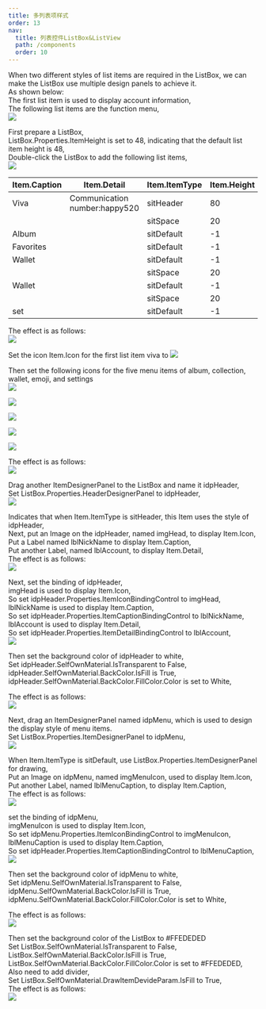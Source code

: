 ```yaml
---
title: 多列表项样式
order: 13
nav:
  title: 列表控件ListBox&ListView
  path: /components
  order: 10
---
```


When two different styles of list items are required in the ListBox, we can make the ListBox use multiple design panels to achieve it.  
As shown below:    
The first list item is used to display account information,  
The following list items are the function menu,  
![](http://www.orangeui.cn/orangeuiblog/OrangeUI/10.17.OrangeUI%E6%8E%A7%E4%BB%B6%E4%BD%BF%E7%94%A8%E8%AF%B4%E6%98%8E(%E5%88%97%E8%A1%A8%E6%A1%86%E6%8E%A7%E4%BB%B6ListBox)(%E7%A4%BA%E4%BE%8B17%20%E4%BD%BF%E7%94%A8%E5%A4%9A%E4%B8%AA%E8%AE%BE%E8%AE%A1%E9%9D%A2%E6%9D%BF).files/image001.png)


 
 
First prepare a ListBox,  
ListBox.Properties.ItemHeight is set to 48, indicating that the default list item height is 48,  
Double-click the ListBox to add the following list items,  
![](http://www.orangeui.cn/orangeuiblog/OrangeUI/10.17.OrangeUI%E6%8E%A7%E4%BB%B6%E4%BD%BF%E7%94%A8%E8%AF%B4%E6%98%8E(%E5%88%97%E8%A1%A8%E6%A1%86%E6%8E%A7%E4%BB%B6ListBox)(%E7%A4%BA%E4%BE%8B17%20%E4%BD%BF%E7%94%A8%E5%A4%9A%E4%B8%AA%E8%AE%BE%E8%AE%A1%E9%9D%A2%E6%9D%BF).files/image003.png)  

|Item.Caption |Item.Detail |Item.ItemType |Item.Height |
| ---- | ---- | ---- | ---- |
|Viva |Communication number:happy520 |sitHeader |80 |
| | |sitSpace |20 |
|Album | |sitDefault |-1 |
|Favorites | |sitDefault |-1 |
|Wallet | |sitDefault |-1 |
| | |sitSpace |20 |
|Wallet | |sitDefault |-1 |
| | |sitSpace |20 |
|set| |sitDefault |-1 |

The effect is as follows:  
![](http://www.orangeui.cn/orangeuiblog/OrangeUI/10.17.OrangeUI%E6%8E%A7%E4%BB%B6%E4%BD%BF%E7%94%A8%E8%AF%B4%E6%98%8E(%E5%88%97%E8%A1%A8%E6%A1%86%E6%8E%A7%E4%BB%B6ListBox)(%E7%A4%BA%E4%BE%8B17%20%E4%BD%BF%E7%94%A8%E5%A4%9A%E4%B8%AA%E8%AE%BE%E8%AE%A1%E9%9D%A2%E6%9D%BF).files/image005.png)


Set the icon Item.Icon for the first list item viva to ![](http://www.orangeui.cn/orangeuiblog/OrangeUI/10.17.OrangeUI%E6%8E%A7%E4%BB%B6%E4%BD%BF%E7%94%A8%E8%AF%B4%E6%98%8E(%E5%88%97%E8%A1%A8%E6%A1%86%E6%8E%A7%E4%BB%B6ListBox)(%E7%A4%BA%E4%BE%8B17%20%E4%BD%BF%E7%94%A8%E5%A4%9A%E4%B8%AA%E8%AE%BE%E8%AE%A1%E9%9D%A2%E6%9D%BF).files/image007.png)


Then set the following icons for the five menu items of album, collection, wallet, emoji, and settings  
![](http://www.orangeui.cn/orangeuiblog/OrangeUI/10.17.OrangeUI%E6%8E%A7%E4%BB%B6%E4%BD%BF%E7%94%A8%E8%AF%B4%E6%98%8E(%E5%88%97%E8%A1%A8%E6%A1%86%E6%8E%A7%E4%BB%B6ListBox)(%E7%A4%BA%E4%BE%8B17%20%E4%BD%BF%E7%94%A8%E5%A4%9A%E4%B8%AA%E8%AE%BE%E8%AE%A1%E9%9D%A2%E6%9D%BF).files/image009.png)

![](http://www.orangeui.cn/orangeuiblog/OrangeUI/10.17.OrangeUI%E6%8E%A7%E4%BB%B6%E4%BD%BF%E7%94%A8%E8%AF%B4%E6%98%8E(%E5%88%97%E8%A1%A8%E6%A1%86%E6%8E%A7%E4%BB%B6ListBox)(%E7%A4%BA%E4%BE%8B17%20%E4%BD%BF%E7%94%A8%E5%A4%9A%E4%B8%AA%E8%AE%BE%E8%AE%A1%E9%9D%A2%E6%9D%BF).files/image011.png)

![](http://www.orangeui.cn/orangeuiblog/OrangeUI/10.17.OrangeUI%E6%8E%A7%E4%BB%B6%E4%BD%BF%E7%94%A8%E8%AF%B4%E6%98%8E(%E5%88%97%E8%A1%A8%E6%A1%86%E6%8E%A7%E4%BB%B6ListBox)(%E7%A4%BA%E4%BE%8B17%20%E4%BD%BF%E7%94%A8%E5%A4%9A%E4%B8%AA%E8%AE%BE%E8%AE%A1%E9%9D%A2%E6%9D%BF).files/image013.png)

![](http://www.orangeui.cn/orangeuiblog/OrangeUI/10.17.OrangeUI%E6%8E%A7%E4%BB%B6%E4%BD%BF%E7%94%A8%E8%AF%B4%E6%98%8E(%E5%88%97%E8%A1%A8%E6%A1%86%E6%8E%A7%E4%BB%B6ListBox)(%E7%A4%BA%E4%BE%8B17%20%E4%BD%BF%E7%94%A8%E5%A4%9A%E4%B8%AA%E8%AE%BE%E8%AE%A1%E9%9D%A2%E6%9D%BF).files/image015.png)

![](http://www.orangeui.cn/orangeuiblog/OrangeUI/10.17.OrangeUI%E6%8E%A7%E4%BB%B6%E4%BD%BF%E7%94%A8%E8%AF%B4%E6%98%8E(%E5%88%97%E8%A1%A8%E6%A1%86%E6%8E%A7%E4%BB%B6ListBox)(%E7%A4%BA%E4%BE%8B17%20%E4%BD%BF%E7%94%A8%E5%A4%9A%E4%B8%AA%E8%AE%BE%E8%AE%A1%E9%9D%A2%E6%9D%BF).files/image017.png)


The effect is as follows:    
![](http://www.orangeui.cn/orangeuiblog/OrangeUI/10.17.OrangeUI%E6%8E%A7%E4%BB%B6%E4%BD%BF%E7%94%A8%E8%AF%B4%E6%98%8E(%E5%88%97%E8%A1%A8%E6%A1%86%E6%8E%A7%E4%BB%B6ListBox)(%E7%A4%BA%E4%BE%8B17%20%E4%BD%BF%E7%94%A8%E5%A4%9A%E4%B8%AA%E8%AE%BE%E8%AE%A1%E9%9D%A2%E6%9D%BF).files/image019.png)



Drag another ItemDesignerPanel to the ListBox and name it idpHeader,  
Set ListBox.Properties.HeaderDesignerPanel to idpHeader,  
![](http://www.orangeui.cn/orangeuiblog/OrangeUI/10.17.OrangeUI%E6%8E%A7%E4%BB%B6%E4%BD%BF%E7%94%A8%E8%AF%B4%E6%98%8E(%E5%88%97%E8%A1%A8%E6%A1%86%E6%8E%A7%E4%BB%B6ListBox)(%E7%A4%BA%E4%BE%8B17%20%E4%BD%BF%E7%94%A8%E5%A4%9A%E4%B8%AA%E8%AE%BE%E8%AE%A1%E9%9D%A2%E6%9D%BF).files/image021.png)


Indicates that when Item.ItemType is sitHeader, this Item uses the style of idpHeader,  
Next, put an Image on the idpHeader, named imgHead, to display Item.Icon,  
Put a Label named lblNickName to display Item.Caption,  
Put another Label, named lblAccount, to display Item.Detail,  
The effect is as follows:  
![](http://www.orangeui.cn/orangeuiblog/OrangeUI/10.17.OrangeUI%E6%8E%A7%E4%BB%B6%E4%BD%BF%E7%94%A8%E8%AF%B4%E6%98%8E(%E5%88%97%E8%A1%A8%E6%A1%86%E6%8E%A7%E4%BB%B6ListBox)(%E7%A4%BA%E4%BE%8B17%20%E4%BD%BF%E7%94%A8%E5%A4%9A%E4%B8%AA%E8%AE%BE%E8%AE%A1%E9%9D%A2%E6%9D%BF).files/image023.png)


Next, set the binding of idpHeader,  
imgHead is used to display Item.Icon,  
So set idpHeader.Properties.ItemIconBindingControl to imgHead,  
lblNickName is used to display Item.Caption,  
So set idpHeader.Properties.ItemCaptionBindingControl to lblNickName,  
lblAccount is used to display Item.Detail,  
So set idpHeader.Properties.ItemDetailBindingControl to lblAccount,  
![](http://www.orangeui.cn/orangeuiblog/OrangeUI/10.17.OrangeUI%E6%8E%A7%E4%BB%B6%E4%BD%BF%E7%94%A8%E8%AF%B4%E6%98%8E(%E5%88%97%E8%A1%A8%E6%A1%86%E6%8E%A7%E4%BB%B6ListBox)(%E7%A4%BA%E4%BE%8B17%20%E4%BD%BF%E7%94%A8%E5%A4%9A%E4%B8%AA%E8%AE%BE%E8%AE%A1%E9%9D%A2%E6%9D%BF).files/image025.png)


Then set the background color of idpHeader to white,  
Set idpHeader.SelfOwnMaterial.IsTransparent to False,  
idpHeader.SelfOwnMaterial.BackColor.IsFill is True,  
idpHeader.SelfOwnMaterial.BackColor.FillColor.Color is set to White,  
 
The effect is as follows:  
![](http://www.orangeui.cn/orangeuiblog/OrangeUI/10.17.OrangeUI%E6%8E%A7%E4%BB%B6%E4%BD%BF%E7%94%A8%E8%AF%B4%E6%98%8E(%E5%88%97%E8%A1%A8%E6%A1%86%E6%8E%A7%E4%BB%B6ListBox)(%E7%A4%BA%E4%BE%8B17%20%E4%BD%BF%E7%94%A8%E5%A4%9A%E4%B8%AA%E8%AE%BE%E8%AE%A1%E9%9D%A2%E6%9D%BF).files/image027.png)


 
Next, drag an ItemDesignerPanel named idpMenu, which is used to design the display style of menu items.  
Set ListBox.Properties.ItemDesignerPanel to idpMenu,  
![](http://www.orangeui.cn/orangeuiblog/OrangeUI/10.17.OrangeUI%E6%8E%A7%E4%BB%B6%E4%BD%BF%E7%94%A8%E8%AF%B4%E6%98%8E(%E5%88%97%E8%A1%A8%E6%A1%86%E6%8E%A7%E4%BB%B6ListBox)(%E7%A4%BA%E4%BE%8B17%20%E4%BD%BF%E7%94%A8%E5%A4%9A%E4%B8%AA%E8%AE%BE%E8%AE%A1%E9%9D%A2%E6%9D%BF).files/image029.png)


When Item.ItemType is sitDefault, use ListBox.Properties.ItemDesignerPanel for drawing,  
Put an Image on idpMenu, named imgMenuIcon, used to display Item.Icon,  
Put another Label, named lblMenuCaption, to display Item.Caption,  
The effect is as follows:  
![](http://www.orangeui.cn/orangeuiblog/OrangeUI/10.17.OrangeUI%E6%8E%A7%E4%BB%B6%E4%BD%BF%E7%94%A8%E8%AF%B4%E6%98%8E(%E5%88%97%E8%A1%A8%E6%A1%86%E6%8E%A7%E4%BB%B6ListBox)(%E7%A4%BA%E4%BE%8B17%20%E4%BD%BF%E7%94%A8%E5%A4%9A%E4%B8%AA%E8%AE%BE%E8%AE%A1%E9%9D%A2%E6%9D%BF).files/image031.png)

set the binding of idpMenu,  
imgMenuIcon is used to display Item.Icon,  
So set idpMenu.Properties.ItemIconBindingControl to imgMenuIcon,  
lblMenuCaption is used to display Item.Caption,   
So set idpHeader.Properties.ItemCaptionBindingControl to lblMenuCaption,  
![](http://www.orangeui.cn/orangeuiblog/OrangeUI/10.17.OrangeUI%E6%8E%A7%E4%BB%B6%E4%BD%BF%E7%94%A8%E8%AF%B4%E6%98%8E(%E5%88%97%E8%A1%A8%E6%A1%86%E6%8E%A7%E4%BB%B6ListBox)(%E7%A4%BA%E4%BE%8B17%20%E4%BD%BF%E7%94%A8%E5%A4%9A%E4%B8%AA%E8%AE%BE%E8%AE%A1%E9%9D%A2%E6%9D%BF).files/image033.png)


Then set the background color of idpMenu to white,  
Set idpMenu.SelfOwnMaterial.IsTransparent to False,  
idpMenu.SelfOwnMaterial.BackColor.IsFill is True,  
idpMenu.SelfOwnMaterial.BackColor.FillColor.Color is set to White,  
 
The effect is as follows:  
![](http://www.orangeui.cn/orangeuiblog/OrangeUI/10.17.OrangeUI%E6%8E%A7%E4%BB%B6%E4%BD%BF%E7%94%A8%E8%AF%B4%E6%98%8E(%E5%88%97%E8%A1%A8%E6%A1%86%E6%8E%A7%E4%BB%B6ListBox)(%E7%A4%BA%E4%BE%8B17%20%E4%BD%BF%E7%94%A8%E5%A4%9A%E4%B8%AA%E8%AE%BE%E8%AE%A1%E9%9D%A2%E6%9D%BF).files/image035.png)


Then set the background color of the ListBox to #FFEDEDED  
Set ListBox.SelfOwnMaterial.IsTransparent to False,  
ListBox.SelfOwnMaterial.BackColor.IsFill is True,  
ListBox.SelfOwnMaterial.BackColor.FillColor.Color is set to #FFEDEDED,  
Also need to add divider,  
Set ListBox.SelfOwnMaterial.DrawItemDevideParam.IsFill to True,  
The effect is as follows:  
![](http://www.orangeui.cn/orangeuiblog/OrangeUI/10.17.OrangeUI%E6%8E%A7%E4%BB%B6%E4%BD%BF%E7%94%A8%E8%AF%B4%E6%98%8E(%E5%88%97%E8%A1%A8%E6%A1%86%E6%8E%A7%E4%BB%B6ListBox)(%E7%A4%BA%E4%BE%8B17%20%E4%BD%BF%E7%94%A8%E5%A4%9A%E4%B8%AA%E8%AE%BE%E8%AE%A1%E9%9D%A2%E6%9D%BF).files/image037.png)


